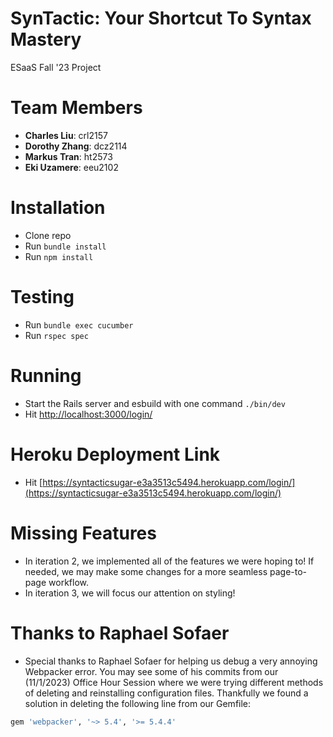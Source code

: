 # SynTactic: Your Shortcut To Syntax Mastery
ESaaS Fall '23 Project

# Team Members

- **Charles Liu**: crl2157
- **Dorothy Zhang**: dcz2114
- **Markus Tran**: ht2573
- **Eki Uzamere**: eeu2102

# Installation

- Clone repo
- Run `bundle install`
- Run `npm install`

# Testing

- Run `bundle exec cucumber`
- Run `rspec spec`

# Running

- Start the Rails server and esbuild with one command `./bin/dev`
- Hit [http://localhost:3000/login/](http://localhost:3000/login/)

# Heroku Deployment Link

- Hit [https://syntacticsugar-e3a3513c5494.herokuapp.com/login/](https://syntacticsugar-e3a3513c5494.herokuapp.com/login/)

# Missing Features

- In iteration 2, we implemented all of the features we were hoping to! If needed, we may make some changes for a more seamless page-to-page workflow.
- In iteration 3, we will focus our attention on styling!

# Thanks to Raphael Sofaer

- Special thanks to Raphael Sofaer for helping us debug a very annoying Webpacker error. You may see some of his commits from our (11/1/2023) Office Hour Session where we were trying different methods of deleting and reinstalling configuration files. Thankfully we found a solution in deleting the following line from our Gemfile: 

```ruby
gem 'webpacker', '~> 5.4', '>= 5.4.4'
```

